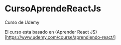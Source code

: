 # CursoAprendeReactJs
Curso de Udemy

El curso esta basado en (Aprender React JS)[https://www.udemy.com/course/aprendiendo-react/]
